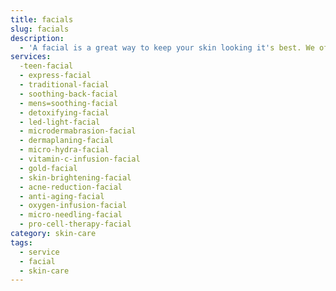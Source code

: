 ```yaml
---
title: facials
slug: facials
description:
  - 'A facial is a great way to keep your skin looking it's best. We offer a variety of facials to suit your needs. We also offer a variety of add-ons to enhance your facial experience.'
services:
  -teen-facial
  - express-facial
  - traditional-facial
  - soothing-back-facial
  - mens=soothing-facial
  - detoxifying-facial
  - led-light-facial
  - microdermabrasion-facial
  - dermaplaning-facial
  - micro-hydra-facial
  - vitamin-c-infusion-facial
  - gold-facial
  - skin-brightening-facial
  - acne-reduction-facial
  - anti-aging-facial
  - oxygen-infusion-facial
  - micro-needling-facial
  - pro-cell-therapy-facial
category: skin-care
tags:
  - service
  - facial
  - skin-care
---
```

